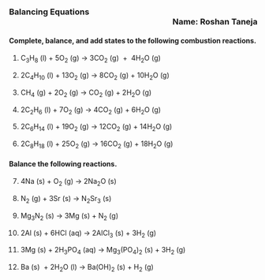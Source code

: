 ### Balancing Equations <div style="text-align: right">Name: Roshan Taneja</div>

#### Complete, balance, and add states to the following combustion reactions.
1. C<sub>3</sub>H<sub>8</sub> (l) + 5O<sub>2</sub> (g) → 3CO<sub>2</sub> (g)  +  4H<sub>2</sub>O (g)

2. 2C<sub>4</sub>H<sub>10</sub> (l) + 13O<sub>2</sub> (g) → 8CO<sub>2</sub> (g) + 10H<sub>2</sub>O (g)

3. CH<sub>4</sub> (g) + 2O<sub>2</sub> (g) → CO<sub>2</sub> (g) + 2H<sub>2</sub>O (g)

4. 2C<sub>2</sub>H<sub>6</sub> (l) + 7O<sub>2</sub> (g) → 4CO<sub>2</sub> (g) + 6H<sub>2</sub>O (g)

5. 2C<sub>6</sub>H<sub>14</sub> (l) + 19O<sub>2</sub> (g) → 12CO<sub>2</sub> (g) + 14H<sub>2</sub>O (g)

6. 2C<sub>8</sub>H<sub>18</sub> (l) + 25O<sub>2</sub> (g) → 16CO<sub>2</sub> (g) + 18H<sub>2</sub>O (g)

#### Balance the following reactions.

7. 4Na (s) + O<sub>2</sub> (g) → 2Na<sub>2</sub>O (s)

8. N<sub>2</sub> (g) + 3Sr (s) → N<sub>2</sub>Sr<sub>3</sub> (s)

9. Mg<sub>3</sub>N<sub>2</sub> (s) → 3Mg (s) + N<sub>2</sub> (g)

10. 2Al (s) + 6HCl (aq) → 2AlCl<sub>3</sub> (s) + 3H<sub>2</sub> (g)

11. 3Mg (s) + 2H<sub>3</sub>PO<sub>4</sub> (aq) → Mg<sub>3</sub>(PO<sub>4</sub>)<sub>2</sub> (s) + 3H<sub>2</sub> (g)

12. Ba (s)  + 2H<sub>2</sub>O (l) → Ba(OH)<sub>2</sub> (s) + H<sub>2</sub> (g)